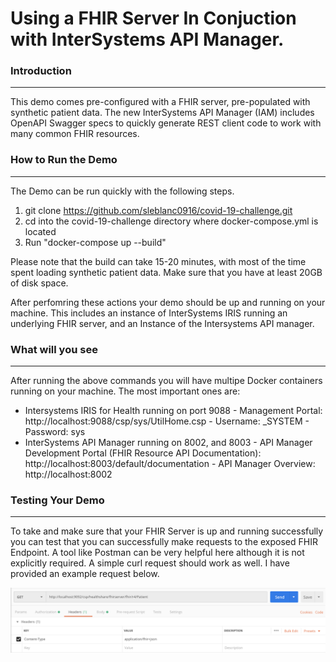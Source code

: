 # Using a FHIR Server In Conjuction with InterSystems API Manager.

### Introduction

------

This demo comes pre-configured with a FHIR server, pre-populated with synthetic patient data.  The new InterSystems API Manager (IAM) includes OpenAPI Swagger specs to quickly generate REST client code to work with many common FHIR resources.   

### How to Run the Demo

------

The Demo can be run quickly with the following steps.

1. git clone https://github.com/sleblanc0916/covid-19-challenge.git
2. cd into the covid-19-challenge directory where docker-compose.yml is located
3. Run "docker-compose up --build"

Please note that the build can take 15-20 minutes, with most of the time spent loading synthetic patient data.  Make sure that you have at least 20GB of disk space.

After perfomring these actions your demo should be up and running on your machine. This includes an instance of InterSystems IRIS running an underlying FHIR server, and an Instance of the Intersystems API manager.



### What will you see

------

After running the above commands you will have multipe Docker containers running on your machine. The most important ones are:

- Intersystems IRIS for Health running on port 9088 
      - Management Portal: http://localhost:9088/csp/sys/UtilHome.csp
      - Username: _SYSTEM 
      - Password: sys
- InterSystems API Manager running on 8002, and 8003
      - API Manager Development Portal (FHIR Resource API Documentation): http://localhost:8003/default/documentation
      - API Manager Overview: http://localhost:8002



### Testing Your Demo

------



To take and make sure that your FHIR Server is up and running successfully you can test that you can successfully make requests to the exposed FHIR Endpoint. A tool like Postman can be very helpful here although it is not explicitly required. A simple curl request should work as well. I have provided an example request below.



![Screen Shot 2020-02-10 at 12.08.49 PM](./TestingDemo.png)



